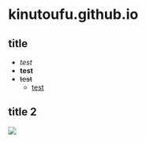 # kinutoufu.github.io

## title
- *test*
- **test**
- ~~test~~
  - [test](aaaa)

## title 2

![](https://pbs.twimg.com/media/F5sEfcoa4AAj2Q1?format=jpg&name=large)
